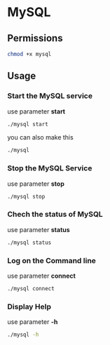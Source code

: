# MySQL

## Permissions

``` bash
chmod +x mysql
```
## Usage

### Start the MySQL service

use parameter **start**
``` bash
./mysql start
```

you can also make this
``` bash
./mysql
```


  
### Stop the MySQL Service

use parameter **stop**
``` bash
./mysql stop
```

### Chech the status of MySQL

use parameter **status**
``` bash
./mysql status
```
### Log on the Command line

use parameter **connect**
``` bash
./mysql connect
```

### Display Help

use parameter **-h**

``` bash
./mysql -h
```

